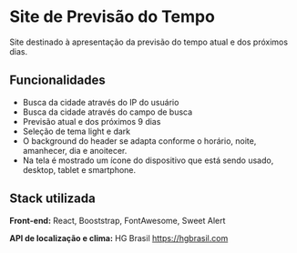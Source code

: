 
# Site de Previsão do Tempo

Site destinado à apresentação da previsão do tempo atual e dos próximos dias.


## Funcionalidades

- Busca da cidade através do IP do usuário
- Busca da cidade através do campo de busca
- Previsão atual e dos próximos 9 dias
- Seleção de tema light e dark
- O background do header se adapta conforme o horário, noite, amanhecer, dia e anoitecer.
- Na tela é mostrado um ícone do dispositivo que está sendo usado, desktop, tablet e smartphone.



## Stack utilizada

**Front-end:** React, Booststrap, FontAwesome, Sweet Alert

**API de localização e clima:** HG Brasil
https://hgbrasil.com
